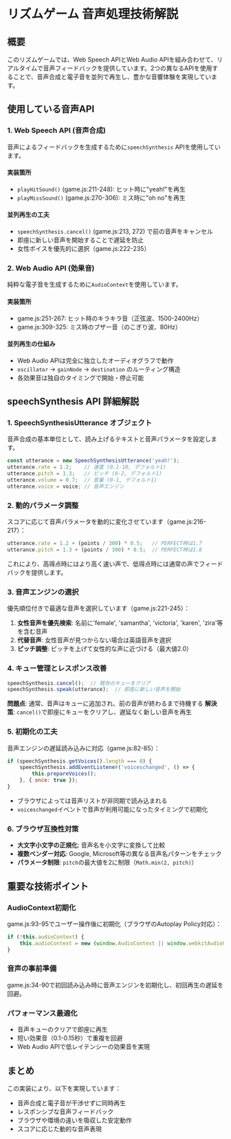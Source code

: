 # リズムゲーム 音声処理技術解説

## 概要
このリズムゲームでは、Web Speech APIとWeb Audio APIを組み合わせて、リアルタイムで音声フィードバックを提供しています。2つの異なるAPIを使用することで、音声合成と電子音を並列で再生し、豊かな音響体験を実現しています。

## 使用している音声API

### 1. Web Speech API (音声合成)
音声によるフィードバックを生成するために`speechSynthesis` APIを使用しています。

#### 実装箇所
- `playHitSound()` (game.js:211-248): ヒット時に"yeah!"を再生
- `playMissSound()` (game.js:270-306): ミス時に"oh no"を再生

#### 並列再生の工夫
- `speechSynthesis.cancel()` (game.js:213, 272) で前の音声をキャンセル
- 即座に新しい音声を開始することで遅延を防止
- 女性ボイスを優先的に選択（game.js:222-235）

### 2. Web Audio API (効果音)
純粋な電子音を生成するために`AudioContext`を使用しています。

#### 実装箇所
- game.js:251-267: ヒット時のキラキラ音（正弦波、1500-2400Hz）
- game.js:309-325: ミス時のブザー音（のこぎり波、80Hz）

#### 並列再生の仕組み
- Web Audio APIは完全に独立したオーディオグラフで動作
- `oscillator` → `gainNode` → `destination` のルーティング構造
- 各効果音は独自のタイミングで開始・停止可能

## speechSynthesis API 詳細解説

### 1. SpeechSynthesisUtterance オブジェクト
音声合成の基本単位として、読み上げるテキストと音声パラメータを設定します。

```javascript
const utterance = new SpeechSynthesisUtterance('yeah!');
utterance.rate = 1.2;    // 速度 (0.1-10, デフォルト1)
utterance.pitch = 1.3;   // ピッチ (0-2, デフォルト1)
utterance.volume = 0.7;  // 音量 (0-1, デフォルト1)
utterance.voice = voice; // 音声エンジン
```

### 2. 動的パラメータ調整
スコアに応じて音声パラメータを動的に変化させています（game.js:216-217）：

```javascript
utterance.rate = 1.2 + (points / 300) * 0.5;   // PERFECT時は1.7
utterance.pitch = 1.3 + (points / 300) * 0.5;  // PERFECT時は1.8
```

これにより、高得点時にはより高く速い声で、低得点時には通常の声でフィードバックを提供します。

### 3. 音声エンジンの選択
優先順位付きで最適な音声を選択しています（game.js:221-245）：

1. **女性音声を優先検索**: 名前に'female', 'samantha', 'victoria', 'karen', 'zira'等を含む音声
2. **代替音声**: 女性音声が見つからない場合は英語音声を選択
3. **ピッチ調整**: ピッチを上げて女性的な声に近づける（最大値2.0）

### 4. キュー管理とレスポンス改善
```javascript
speechSynthesis.cancel();  // 既存のキューをクリア
speechSynthesis.speak(utterance);  // 即座に新しい音声を開始
```

**問題点**: 通常、音声はキューに追加され、前の音声が終わるまで待機する
**解決策**: `cancel()`で即座にキューをクリアし、遅延なく新しい音声を再生

### 5. 初期化の工夫
音声エンジンの遅延読み込みに対応（game.js:82-85）：

```javascript
if (speechSynthesis.getVoices().length === 0) {
    speechSynthesis.addEventListener('voiceschanged', () => {
        this.prepareVoices();
    }, { once: true });
}
```

- ブラウザによっては音声リストが非同期で読み込まれる
- `voiceschanged`イベントで音声が利用可能になったタイミングで初期化

### 6. ブラウザ互換性対策
- **大文字小文字の正規化**: 音声名を小文字に変換して比較
- **複数ベンダー対応**: Google, Microsoft等の異なる音声名パターンをチェック
- **パラメータ制限**: `pitch`の最大値を2に制限（`Math.min(2, pitch)`）

## 重要な技術ポイント

### AudioContext初期化
game.js:93-95でユーザー操作後に初期化（ブラウザのAutoplay Policy対応）：
```javascript
if (!this.audioContext) {
    this.audioContext = new (window.AudioContext || window.webkitAudioContext)();
}
```

### 音声の事前準備
game.js:34-90で初回読み込み時に音声エンジンを初期化し、初回再生の遅延を回避。

### パフォーマンス最適化
- 音声キューのクリアで即座に再生
- 短い効果音（0.1-0.15秒）で重複を回避
- Web Audio APIで低レイテンシーの効果音を実現

## まとめ
この実装により、以下を実現しています：
- 音声合成と電子音が干渉せずに同時再生
- レスポンシブな音声フィードバック
- ブラウザや環境の違いを吸収した安定動作
- スコアに応じた動的な音声表現